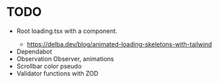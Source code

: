 # TODO

- Root loading.tsx with a <Skeleton> component.
  - https://delba.dev/blog/animated-loading-skeletons-with-tailwind
- Dependabot
- Observation Observer, animations
- Scrollbar color pseudo
- Validator functions with ZOD

